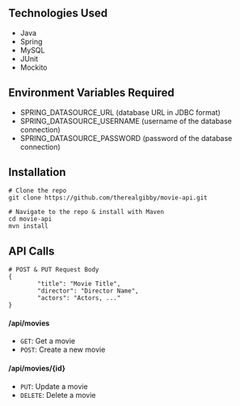 ## Technologies Used
* Java
* Spring
* MySQL
* JUnit
* Mockito

## Environment Variables Required
* SPRING_DATASOURCE_URL (database URL in JDBC format)
* SPRING_DATASOURCE_USERNAME (username of the database connection)
* SPRING_DATASOURCE_PASSWORD (password of the database connection)

## Installation

````
# Clone the repo
git clone https://github.com/therealgibby/movie-api.git

# Navigate to the repo & install with Maven
cd movie-api
mvn install
````

## API Calls

````
# POST & PUT Request Body
{
        "title": "Movie Title",
        "director": "Director Name",
        "actors": "Actors, ..."
}
````
#### /api/movies
* `GET`: Get a movie
* `POST`: Create a new movie

#### /api/movies/{id}
* `PUT`: Update a movie
* `DELETE`: Delete a movie
